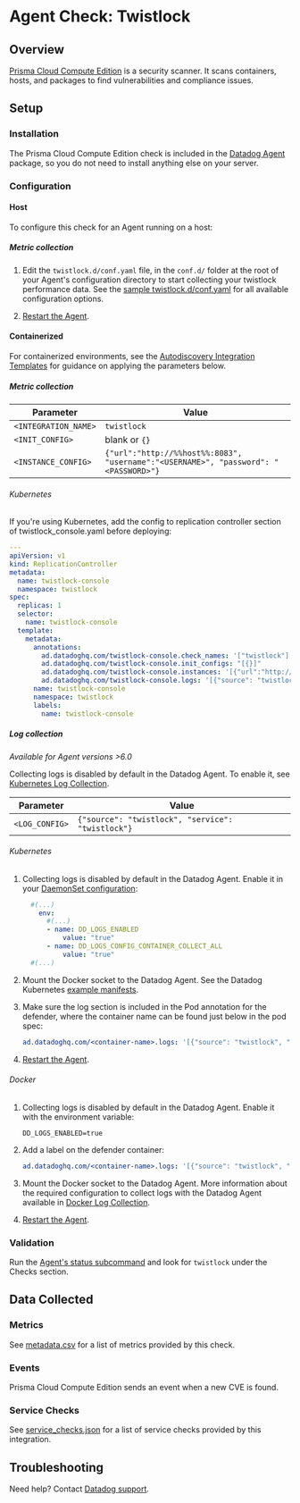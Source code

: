 # Agent Check: Twistlock

## Overview

[Prisma Cloud Compute Edition][1] is a security scanner. It scans containers, hosts, and packages to find vulnerabilities and compliance issues.

## Setup

### Installation

The Prisma Cloud Compute Edition check is included in the [Datadog Agent][2] package, so you do not need to install anything else on your server.

### Configuration

<!-- xxx tabs xxx -->
<!-- xxx tab "Host" xxx -->

#### Host

To configure this check for an Agent running on a host:

##### Metric collection

1. Edit the `twistlock.d/conf.yaml` file, in the `conf.d/` folder at the root of your Agent's configuration directory to start collecting your twistlock performance data. See the [sample twistlock.d/conf.yaml][3] for all available configuration options.

2. [Restart the Agent][4].

<!-- xxz tab xxx -->
<!-- xxx tab "Containerized" xxx -->

#### Containerized

For containerized environments, see the [Autodiscovery Integration Templates][5] for guidance on applying the parameters below.

##### Metric collection

| Parameter            | Value                                                                               |
| -------------------- | ----------------------------------------------------------------------------------- |
| `<INTEGRATION_NAME>` | `twistlock`                                                                         |
| `<INIT_CONFIG>`      | blank or `{}`                                                                       |
| `<INSTANCE_CONFIG>`  | `{"url":"http://%%host%%:8083", "username":"<USERNAME>", "password": "<PASSWORD>"}` |

###### Kubernetes

If you're using Kubernetes, add the config to replication controller section of twistlock_console.yaml before deploying:

```yaml
---
apiVersion: v1
kind: ReplicationController
metadata:
  name: twistlock-console
  namespace: twistlock
spec:
  replicas: 1
  selector:
    name: twistlock-console
  template:
    metadata:
      annotations:
        ad.datadoghq.com/twistlock-console.check_names: '["twistlock"]'
        ad.datadoghq.com/twistlock-console.init_configs: "[{}]"
        ad.datadoghq.com/twistlock-console.instances: '[{"url":"http://%%host%%:8083", "username":"<USERNAME>", "password": "<PASSWORD>"}]'
        ad.datadoghq.com/twistlock-console.logs: '[{"source": "twistlock", "service": "twistlock"}]'
      name: twistlock-console
      namespace: twistlock
      labels:
        name: twistlock-console
```

##### Log collection

<!-- partial
{{< site-region region="us3" >}}
**Log collection is not supported for the Datadog {{< region-param key="dd_site_name" >}} site**.
{{< /site-region >}}
partial -->

_Available for Agent versions >6.0_

Collecting logs is disabled by default in the Datadog Agent. To enable it, see [Kubernetes Log Collection][6].

| Parameter      | Value                                             |
| -------------- | ------------------------------------------------- |
| `<LOG_CONFIG>` | `{"source": "twistlock", "service": "twistlock"}` |

###### Kubernetes

1. Collecting logs is disabled by default in the Datadog Agent. Enable it in your [DaemonSet configuration][7]:

   ```yaml
     #(...)
       env:
         #(...)
         - name: DD_LOGS_ENABLED
             value: "true"
         - name: DD_LOGS_CONFIG_CONTAINER_COLLECT_ALL
             value: "true"
     #(...)
   ```

2. Mount the Docker socket to the Datadog Agent. See the Datadog Kubernetes [example manifests][8].

3. Make sure the log section is included in the Pod annotation for the defender, where the container name can be found just below in the pod spec:

   ```yaml
   ad.datadoghq.com/<container-name>.logs: '[{"source": "twistlock", "service": "twistlock"}]'
   ```

4. [Restart the Agent][4].

###### Docker

1. Collecting logs is disabled by default in the Datadog Agent. Enable it with the environment variable:

   ```shell
   DD_LOGS_ENABLED=true
   ```

2. Add a label on the defender container:

   ```yaml
   ad.datadoghq.com/<container-name>.logs: '[{"source": "twistlock", "service": "twistlock"}]'
   ```

3. Mount the Docker socket to the Datadog Agent. More information about the required configuration to collect logs with the Datadog Agent available in [Docker Log Collection][9].

4. [Restart the Agent][4].

<!-- xxz tab xxx -->
<!-- xxz tabs xxx -->

### Validation

Run the [Agent's status subcommand][10] and look for `twistlock` under the Checks section.

## Data Collected

### Metrics

See [metadata.csv][11] for a list of metrics provided by this check.

### Events

Prisma Cloud Compute Edition sends an event when a new CVE is found.

### Service Checks

See [service_checks.json][12] for a list of service checks provided by this integration.

## Troubleshooting

Need help? Contact [Datadog support][13].


[1]: https://www.paloaltonetworks.com/prisma/cloud
[2]: https://app.datadoghq.com/account/settings#agent
[3]: https://github.com/DataDog/integrations-core/blob/master/twistlock/datadog_checks/twistlock/data/conf.yaml.example
[4]: https://docs.datadoghq.com/agent/guide/agent-commands/#start-stop-and-restart-the-agent
[5]: https://docs.datadoghq.com/agent/kubernetes/integrations/
[6]: https://docs.datadoghq.com/agent/kubernetes/log/?tab=containerinstallation#setup
[7]: https://docs.datadoghq.com/agent/kubernetes/daemonset_setup/#log-collection
[8]: https://docs.datadoghq.com/agent/kubernetes/?tab=daemonset
[9]: https://docs.datadoghq.com/agent/docker/log/?tab=containerinstallation
[10]: https://docs.datadoghq.com/agent/guide/agent-commands/#agent-status-and-information
[11]: https://github.com/DataDog/integrations-core/blob/master/twistlock/metadata.csv
[12]: https://github.com/DataDog/integrations-core/blob/master/twistlock/assets/service_checks.json
[13]: https://docs.datadoghq.com/help/
